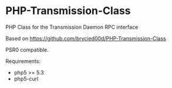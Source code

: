PHP-Transmission-Class
======================

PHP Class for the Transmission Daemon RPC interface

Based on https://github.com/brycied00d/PHP-Transmission-Class

PSR0 compatible.

Requirements:
* php5 >= 5.3
* php5-curl
